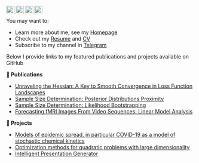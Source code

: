 [<img align="left" alt="kisnikser | Telegram" width="22px" src="https://cdn.simpleicons.org/telegram/black/white" />](https://t.me/kiselcheck)
[<img align="left" alt="kisnikser | Google Scholar" width="22px" src="https://cdn.simpleicons.org/googlescholar/black/white" />](https://scholar.google.com/citations?user=8BOqs70AAAAJ&hl=ru)
[<img align="left" alt="kisnikser | LinkedIn" width="22px" src="https://cdn.simpleicons.org/linkedin/black/white" />](https://www.linkedin.com/in/kisnikser)
[<img align="left" alt="kisnikser | Instagram" width="22px" src="https://cdn.simpleicons.org/instagram/black/white" />](https://instagram.com/kisnikser)
<br/>

You may want to:

- Learn more about me, see my [Homepage](https://kisnikser.github.io/)
- Check out my [Resume](https://latexonline.cc/compile?git=https://github.com/kisnikser/CV&target=resume.tex&command=xelatex&force=true) and [CV](https://latexonline.cc/compile?git=https://github.com/kisnikser/CV&target=cv.tex&command=xelatex&force=true)
- Subscribe to my channel in [Telegram](https://t.me/kiselcheck)

Below I provide links to my featured publications and projects available on GitHub

**📝 Publications**
- [Unraveling the Hessian: A Key to Smooth Convergence in Loss Function Landscapes](https://github.com/kisnikser/landscape-hessian)
- [Sample Size Determination: Posterior Distributions Proximity](https://github.com/kisnikser/Posterior-Distributions-Proximity)
- [Sample Size Determination: Likelihood Bootstrapping](https://github.com/kisnikser/Likelihood-Bootstrapping)
- [Forecasting fMRI Images From Video Sequences: Linear Model Analysis](https://github.com/DorinDaniil/Forecasting-fMRI-Images)

**🐶 Projects**
- [Models of epidemic spread, in particular COVID-19 as a model of stochastic chemical kinetics](https://github.com/kisnikser/Epidemic-Spread-Models)
- [Optimization methods for quadratic problems with large dimensionality](https://github.com/kisnikser/Optimization-Methods)
- [Intelligent Presentation Generator](https://github.com/kisnikser/Intelligent-Presentation-Generator)
